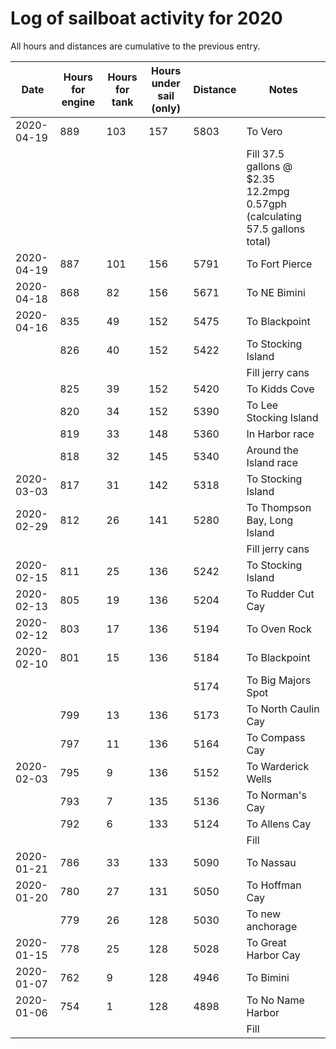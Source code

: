 # Log of sailboat activity for 2020 #

All hours and distances are cumulative to the previous entry.

| Date | Hours for engine | Hours for tank | Hours under sail (only) | Distance | Notes |
| --- | --- | --- | --- | --- | --- |
| 2020-04-19 | 889 | 103 | 157 | 5803 | To Vero |
|  |  |  |  |  | Fill 37.5 gallons @ $2.35 12.2mpg 0.57gph (calculating 57.5 gallons total) |
| 2020-04-19 | 887 | 101 | 156 | 5791 | To Fort Pierce |
| 2020-04-18 | 868 | 82 | 156 | 5671 | To NE Bimini |
| 2020-04-16 | 835 | 49 | 152 | 5475 | To Blackpoint |
|  | 826 | 40 | 152 | 5422 | To Stocking Island |
|  |  |  |  |  | Fill jerry cans |
|  | 825 | 39 | 152 | 5420 | To Kidds Cove |
|  | 820 | 34 | 152 | 5390 | To Lee Stocking Island |
|  | 819 | 33 | 148 | 5360 | In Harbor race |
|  | 818 | 32 | 145 | 5340 | Around the Island race |
| 2020-03-03 | 817 | 31 | 142 | 5318 | To Stocking Island |
| 2020-02-29 | 812 | 26 | 141 | 5280 | To Thompson Bay, Long Island |
|  |  |  |  |  | Fill jerry cans |
| 2020-02-15 | 811 | 25 | 136 | 5242 | To Stocking Island |
| 2020-02-13 | 805 | 19 | 136 | 5204 | To Rudder Cut Cay |
| 2020-02-12 | 803 | 17 | 136 | 5194 | To Oven Rock |
| 2020-02-10 | 801 | 15 | 136 | 5184 | To Blackpoint |
|  |  |  |  | 5174 | To Big Majors Spot |
|  | 799 | 13 | 136 | 5173 | To North Caulin Cay |
|  | 797 | 11 | 136 | 5164 | To Compass Cay |
| 2020-02-03 | 795 | 9 | 136 | 5152 | To Warderick Wells |
|  | 793 | 7 | 135 | 5136 | To Norman's Cay |
|  | 792 | 6 | 133 | 5124 | To Allens Cay |
|  |  |  |  |  | Fill |
| 2020-01-21 | 786 | 33 | 133 | 5090 | To Nassau |
| 2020-01-20 | 780 | 27 | 131 | 5050 | To Hoffman Cay |
|  | 779 | 26 | 128 | 5030 | To new anchorage |
| 2020-01-15 | 778 | 25 | 128 | 5028 | To Great Harbor Cay |
| 2020-01-07 | 762 | 9 | 128 | 4946 | To Bimini |
| 2020-01-06 | 754 | 1 | 128 | 4898 | To No Name Harbor |
|  |  |  |  |  | Fill |
